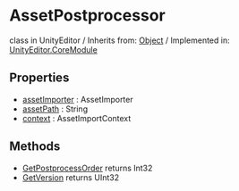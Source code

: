 # AssetPostprocessor
class in UnityEditor
 / Inherits from: <a href="https://docs.unity3d.com/6000.0/Documentation/ScriptReference/Object.html">Object</a> / Implemented in: <a href="https://docs.unity3d.com/6000.0/Documentation/ScriptReference/UnityEditor.CoreModule.html">UnityEditor.CoreModule</a>
## Properties
- <a href="https://docs.unity3d.com/6000.0/Documentation/ScriptReference/AssetPostprocessor-assetImporter.html">assetImporter</a> : AssetImporter
- <a href="https://docs.unity3d.com/6000.0/Documentation/ScriptReference/AssetPostprocessor-assetPath.html">assetPath</a> : String
- <a href="https://docs.unity3d.com/6000.0/Documentation/ScriptReference/AssetPostprocessor-context.html">context</a> : AssetImportContext
## Methods
- <a href="https://docs.unity3d.com/6000.0/Documentation/ScriptReference/AssetPostprocessor.GetPostprocessOrder.html">GetPostprocessOrder</a> returns Int32
- <a href="https://docs.unity3d.com/6000.0/Documentation/ScriptReference/AssetPostprocessor.GetVersion.html">GetVersion</a> returns UInt32

